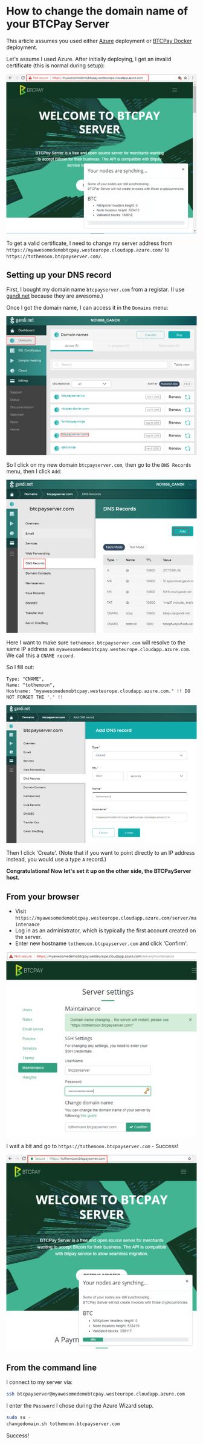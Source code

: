 # How to change the domain name of your BTCPay Server

This article assumes you used either [Azure](https://github.com/btcpayserver/btcpayserver-azure) deployment or [BTCPay Docker](https://github.com/btcpayserver/btcpayserver-docker) deployment.

Let's assume I used Azure. After initially deploying, I get an invalid certificate (this is normal during setup):

![InvalidCertificate](img/InvalidCertificate.png)

To get a valid certificate, I need to change my server address from `https://myawesomedemobtcpay.westeurope.cloudapp.azure.com/` to `https://tothemoon.btcpayserver.com/`.

## Setting up your DNS record

First, I bought my domain name `btcpayserver.com` from a registar. (I use [gandi.net](https://gandi.net/) because they are awesome.)

Once I got the domain name, I can access it in the `Domains` menu:

![Gandi1](img/Gandi1.png)

So I click on my new domain `btcpayserver.com`, then go to the `DNS Records` menu, then I click `Add`:

![Gandi2](img/Gandi2.png)

Here I want to make sure `tothemoon.btcpayserver.com` will resolve to the same IP address as `myawesomedemobtcpay.westeurope.cloudapp.azure.com`. We call this a `CNAME record`.

So I fill out:

```
Type: "CNAME", 
Name: "tothemoon", 
Hostname: "myawesomedemobtcpay.westeurope.cloudapp.azure.com." !! DO NOT FORGET THE '.' !!
```

![Gandi3](img/Gandi3.png)

Then I click 'Create'. (Note that if you want to point directly to an IP address instead, you would use a type `A` record.)

**Congratulations! Now let's set it up on the other side, the BTCPayServer host.**

## From your browser

* Visit `https://myawesomedemobtcpay.westeurope.cloudapp.azure.com/server/maintenance`
* Log in as an administrator, which is typically the first account created on the server.
* Enter new hostname `tothemoon.btcpayserver.com` and click 'Confirm'.

![Maintenance](img/Maintenance.png)

I wait a bit and go to `https://tothemoon.btcpayserver.com` - Success!

![Maintenance2](img/Maintenance2.png)

## From the command line

I connect to my server via:

```bash
ssh btcpayserver@myawesomedemobtcpay.westeurope.cloudapp.azure.com
```

I enter the `Password` I chose during the Azure Wizard setup.

```bash
sudo su -
changedomain.sh tothemoon.btcpayserver.com
```

Success!
